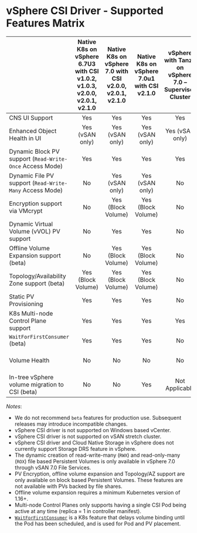<!-- markdownlint-disable MD033 -->

# vSphere CSI Driver - Supported Features Matrix

|                                                          | **Native K8s on vSphere 6.7U3 with CSI v1.0.2, v1.0.3, v2.0.0, v2.0.1, v2.1.0** | **Native K8s on vSphere 7.0 with CSI v2.0.0, v2.0.1, v2.1.0** | **Native K8s on vSphere 7.0u1 with CSI v2.1.0** | **vSphere with Tanzu on vSphere 7.0 – Supervisor Cluster** | **vSphere with Tanzu on vSphere 7.0u1 – Supervisor Cluster** | **vSphere with Tanzu on vSphere 7.0 – TKG Service ‘Guest’ Cluster** | **vSphere with Tanzu on vSphere 7.0u1 – TKG Service ‘Guest’ Cluster** |
|----------------------------------------------------------|:-------------------------------------------------------------------------------:|:-------------------------------------------------------------:|:-----------------------------------------------:|:----------------------------------------------------------:|:------------------------------------------------------------:|:-------------------------------------------------------------------:|:---------------------------------------------------------------------:|
| CNS UI Support                                           | Yes                                                                             | Yes                                                           | Yes                                             | Yes                                                        | Yes                                                          | Yes                                                                 | Yes                                                                   |
| Enhanced Object Health in UI                             | Yes (vSAN only)                                                                 | Yes (vSAN only)                                               | Yes (vSAN only)                                 | Yes (vSAN only)                                            | Yes (vSAN only)                                              | Yes (vSAN only)                                                     | Yes (vSAN only)                                                       |
| Dynamic Block PV support (`Read-Write-Once` Access Mode) | Yes                                                                             | Yes                                                           | Yes                                             | Yes                                                        | Yes                                                          | Yes                                                                 | Yes                                                                   |
| Dynamic File PV support (`Read-Write-Many` Access Mode)  | No                                                                              | Yes (vSAN only)                                               | Yes (vSAN only)                                 | No                                                         | No                                                           | No                                                                  | No                                                                    |
| Encryption support via VMcrypt                           | No                                                                              | Yes (Block Volume)                                            | Yes (Block Volume)                              | No                                                         | No                                                           | No                                                                  | No                                                                    |
| Dynamic Virtual Volume (vVOL) PV support                 | No                                                                              | Yes                                                           | Yes                                             | No                                                         | No                                                           | No                                                                  | No                                                                    |
| Offline Volume Expansion support (beta)                  | No                                                                              | Yes (Block Volume)                                            | Yes (Block Volume)                              | No                                                         | No                                                           | No                                                                  | Yes (Block Volume)                                                    |
| Topology/Availability Zone support (beta)                | Yes (Block Volume)                                                              | Yes (Block Volume)                                            | Yes (Block Volume)                              | No                                                         | No                                                           | No                                                                  | No                                                                    |
| Static PV Provisioning                                   | Yes                                                                             | Yes                                                           | Yes                                             | No                                                         | Yes                                                          | Yes                                                                 | Yes                                                                   |
| K8s Multi-node Control Plane support                     | Yes                                                                             | Yes                                                           | Yes                                             | Yes                                                        | Yes                                                          | Yes                                                                 | Yes                                                                   |
| `WaitForFirstConsumer` (beta)                            | Yes                                                                             | Yes                                                           | Yes                                             | No                                                         | No                                                           | No                                                                  | No                                                                    |
| Volume Health                                            | No                                                                              | No                                                            | No                                              | No                                                         | Yes (Block Volume)                                           | No                                                                  | Yes (Block Volume)                                                    |
| In-tree vSphere volume migration to CSI (beta)           | No                                                                              | No                                                            | Yes                                             | Not Applicable                                             | Not Applicable                                               | Not Applicable                                                      | Not Applicable                                                        |

_Notes_:

* We do not recommend `beta` features for production use. Subsequent releases may introduce incompatible changes.
* vSphere CSI driver is not supported on Windows based vCenter.
* vSphere CSI driver is not supported on vSAN stretch cluster.
* vSphere CSI driver and Cloud Native Storage in vSphere does not currently support Storage DRS feature in vSphere.
* The dynamic creation of read-write-many (`RWX`) and read-only-many (`ROX`) file based Persistent Volumes is only available in vSphere 7.0 through vSAN 7.0 File Services.
* PV Encryption, offline volume expansion and Topology/AZ support are only available on block based Persistent Volumes. These features are not available with PVs backed by file shares.
* Offline volume expansion requires a minimum Kubernetes version of 1.16+.
* Multi-node Control Planes only supports having a single CSI Pod being active at any time (replica = 1 in controller manifest).
* [`WaitForFirstConsumer`](https://kubernetes.io/docs/concepts/storage/storage-classes/) is a K8s feature that delays volume binding until the Pod has been scheduled, and is used for Pod and PV placement.
